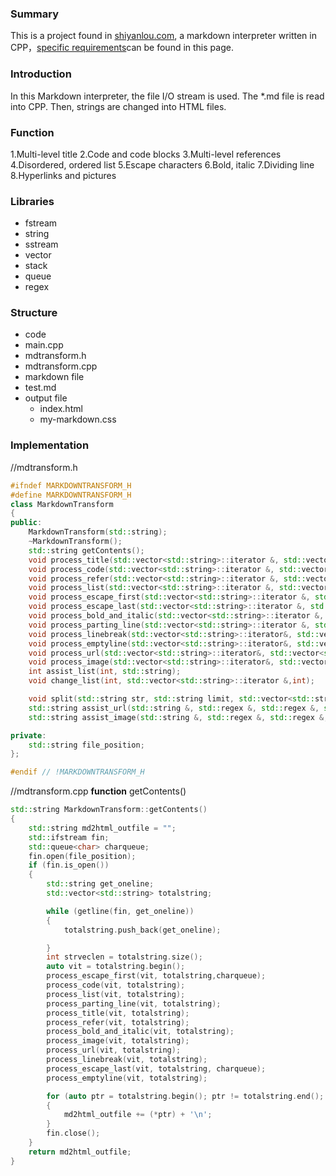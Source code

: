 ### Summary ###
This is a project found in [shiyanlou.com](https://www.shiyanlou.com/courses/569), a markdown interpreter written in CPP，[specific requirements](https://zhuanlan.zhihu.com/p/21951150)can be found in this page.



### Introduction
In this Markdown interpreter, the file I/O stream is used. The \*.md file is read into CPP. Then, strings are changed into HTML files.

### Function
1.Multi-level title
2.Code and code blocks
3.Multi-level references
4.Disordered, ordered list
5.Escape characters
6.Bold, italic
7.Dividing line
8.Hyperlinks and pictures

### Libraries
+ fstream
+ string
+ sstream
+ vector
+ stack
+ queue
+ regex

### Structure
+ code
 + main.cpp
 + mdtransform.h
 + mdtransform.cpp
+ markdown file
 + test.md
+ output file
  + index.html
  + my-markdown.css  

### Implementation
//mdtransform.h  
```cpp
#ifndef MARKDOWNTRANSFORM_H
#define MARKDOWNTRANSFORM_H
class MarkdownTransform
{
public:
	MarkdownTransform(std::string);
	~MarkdownTransform();
	std::string getContents();
	void process_title(std::vector<std::string>::iterator &, std::vector<std::string> & );
	void process_code(std::vector<std::string>::iterator &, std::vector<std::string> &);
	void process_refer(std::vector<std::string>::iterator &, std::vector<std::string> &);
	void process_list(std::vector<std::string>::iterator &, std::vector<std::string> &);
	void process_escape_first(std::vector<std::string>::iterator &, std::vector<std::string> & , std::queue<char>&);
	void process_escape_last(std::vector<std::string>::iterator &, std::vector<std::string> &, std::queue<char>&);
	void process_bold_and_italic(std::vector<std::string>::iterator &, std::vector<std::string> &);
	void process_parting_line(std::vector<std::string>::iterator &, std::vector<std::string> &);
	void process_linebreak(std::vector<std::string>::iterator&, std::vector<std::string>&);
	void process_emptyline(std::vector<std::string>::iterator&, std::vector<std::string>&);
	void process_url(std::vector<std::string>::iterator&, std::vector<std::string>&);
	void process_image(std::vector<std::string>::iterator&, std::vector<std::string>&);
	int assist_list(int, std::string);
	void change_list(int, std::vector<std::string>::iterator &,int);

	void split(std::string str, std::string limit, std::vector<std::string> &);
	std::string assist_url(std::string &, std::regex &, std::regex &, std::regex &);
	std::string assist_image(std::string &, std::regex &, std::regex &, std::regex &);

private:
	std::string file_position;
};

#endif // !MARKDOWNTRANSFORM_H
```
//mdtransform.cpp
**function** getContents()
```cpp
std::string MarkdownTransform::getContents()
{
	std::string md2html_outfile = "";
	std::ifstream fin;
	std::queue<char> charqueue;
	fin.open(file_position);
	if (fin.is_open())
	{
		std::string get_oneline;
		std::vector<std::string> totalstring;

		while (getline(fin, get_oneline))
		{
			totalstring.push_back(get_oneline);

		}
		int strveclen = totalstring.size();
		auto vit = totalstring.begin();
		process_escape_first(vit, totalstring,charqueue);
		process_code(vit, totalstring);
		process_list(vit, totalstring);
		process_parting_line(vit, totalstring);
		process_title(vit, totalstring);
		process_refer(vit, totalstring);
		process_bold_and_italic(vit, totalstring);
		process_image(vit, totalstring);
		process_url(vit, totalstring);
		process_linebreak(vit, totalstring);
		process_escape_last(vit, totalstring, charqueue);
		process_emptyline(vit, totalstring);

		for (auto ptr = totalstring.begin(); ptr != totalstring.end(); ptr++)
		{
			md2html_outfile += (*ptr) + '\n';
		}
		fin.close();
	}
	return md2html_outfile;
}
```
